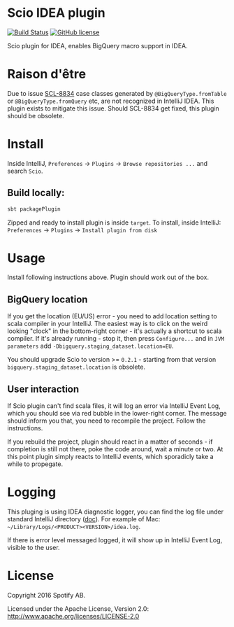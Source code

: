 # Scio IDEA plugin

[![Build Status](https://travis-ci.org/spotify/scio-idea-plugin.svg?branch=master)](https://travis-ci.org/spotify/scio-idea-plugin)
[![GitHub license](https://img.shields.io/github/license/spotify/scio-idea-plugin.svg)](./LICENSE)

Scio plugin for IDEA, enables BigQuery macro support in IDEA.

# Raison d'être

Due to issue [SCL-8834](https://youtrack.jetbrains.com/oauth?state=%2Fissue%2FSCL-8834) case classes generated by
`@BigQueryType.fromTable` or `@BigQueryType.fromQuery` etc, are not recognized in IntelliJ IDEA. This plugin
exists to mitigate this issue. Should SCL-8834 get fixed, this plugin should be obsolete.

# Install

Inside IntelliJ, `Preferences` -> `Plugins` -> `Browse repositories ...` and search `Scio`.

## Build locally:

```bash
sbt packagePlugin
```

Zipped and ready to install plugin is inside `target`.
To install, inside IntelliJ: `Preferences` -> `Plugins` -> `Install plugin from disk`

# Usage

Install following instructions above. Plugin should work out of the box.

## BigQuery location

If you get the location (EU/US) error - you need to add location setting to scala compiler in your IntelliJ.
The easiest way is to click on the weird looking "clock" in the bottom-right corner - it's actually a shortcut to scala compiler.
If it's already running - stop it, then press `Configure...` and in `JVM parameters` add `-Dbigquery.staging_dataset.location=EU`.

You should upgrade Scio to version >= `0.2.1` - starting from that version `bigquery.staging_dataset.location` is obsolete.

## User interaction

If Scio plugin can't find scala files, it will log an error via IntelliJ Event Log, which you should see via red bubble
in the lower-right corner. The message should inform you that, you need to recompile the project. Follow the instructions.

If you rebuild the project, plugin should react in a matter of seconds - if completion is still not there,
poke the code around, wait a minute or two. At this point plugin simply reacts to IntelliJ events,
which sporadicly take a while to propegate.

# Logging

This pluging is using IDEA diagnostic logger, you can find the log file
under standard IntelliJ directory ([doc](https://intellij-support.jetbrains.com/hc/en-us/articles/206544519-Directories-used-by-the-IDE-to-store-settings-caches-plugins-and-logs)). For example of Mac: `~/Library/Logs/<PRODUCT><VERSION>/idea.log`.

If there is error level messaged logged, it will show up in IntelliJ Event Log, visible to the user.

# License

Copyright 2016 Spotify AB.

Licensed under the Apache License, Version 2.0: http://www.apache.org/licenses/LICENSE-2.0
